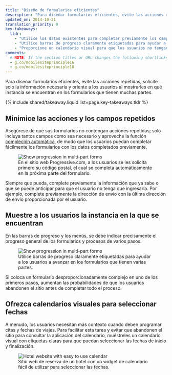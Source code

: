 ```yaml
---
title: "Diseño de formularios eficientes"
description: "Para diseñar formularios eficientes, evite las acciones repetidas, solicite solo la información necesaria y oriente a los usuarios al mostrarles en qué instancia se encuentran en los formularios que tienen muchas partes."
updated_on: 2014-10-21
translation_priority: 0
key-takeaways:
  tldr:
    - "Utilice los datos existentes para completar previamente los campos, y asegúrese de habilitar la compleción automática."
    - "Utilice barras de progreso claramente etiquetadas para ayudar a los usuarios a avanzar en los formularios que tienen varias partes."
    - "Proporcione un calendario visual para que los usuarios no tengan que abandonar su sitio para visitar la aplicación de calendario en sus teléfonos inteligentes."
comments: 
  # NOTE: If the section titles or URL changes the following shortlinks must be updated
  - g.co/mobilesiteprinciple16
  - g.co/mobilesiteprinciple18
---
```


<p class="intro">
  Para diseñar formularios eficientes, evite las acciones repetidas, solicite solo la información necesaria y oriente a los usuarios al mostrarles en qué instancia se encuentran en los formularios que tienen muchas partes.
</p>



{% include shared/takeaway.liquid list=page.key-takeaways.tldr %}

## Minimice las acciones y los campos repetidos

Asegúrese de que sus formularios no contengan acciones repetidas; solo incluya tantos campos como sea
necesario y aproveche la función 
[compleción automática](/web/fundamentals/input/form/label-and-name-inputs.html#use-metadata-to-enable-auto-complete),
de modo que los usuarios puedan completar fácilmente los formularios con los datos completados previamente.

<figure>
  <img src="imgs/forms-multipart-good.png" srcset="imgs/forms-multipart-good.png 1x, imgs/forms-multipart-good-2x.png 2x" alt="Show progression in multi-part forms">
  <figcaption>
    En el sitio web Progressive.com, a los usuarios se les solicita primero su código postal, el cual se completa automáticamente en la próxima parte del formulario.
  </figcaption>
</figure>

Siempre que pueda, complete previamente la información que ya sabe o que se puede 
anticipar para que el usuario no tenga que ingresarla.  Por ejemplo, 
complete previamente la dirección de envío con la última dirección de envío proporcionada por el 
usuario.

## Muestre a los usuarios la instancia en la que se encuentran

En las barras de progreso y los menús, se debe indicar precisamente el progreso general de 
los formularios y procesos de varios pasos.

<figure>
  <img src="imgs/forms-multipart-good.png" srcset="imgs/forms-multipart-good.png 1x, imgs/forms-multipart-good-2x.png 2x" alt="Show progression in multi-part forms">
  <figcaption>
    Utilice barras de progreso claramente etiquetadas para ayudar a los usuarios a avanzar en los formularios que tienen varias partes.
  </figcaption>
</figure>

Si coloca un formulario desproporcionadamente complejo en uno de los primeros pasos, aumentan las probabilidades de 
que los usuarios abandonen el sitio antes de completar todo el proceso. 


## Ofrezca calendarios visuales para seleccionar fechas

A menudo, los usuarios necesitan más contexto cuando deben programar citas y fechas de viajes. 
Para facilitar esta tarea y evitar que abandonen el sitio para consultar la 
aplicación del calendario, muéstreles un calendario visual con etiquetas claras para que puedan seleccionar las fechas de 
inicio y finalización. 

<figure>
  <img src="imgs/forms-calendar-good.png" srcset="imgs/forms-calendar-good.png 1x, imgs/forms-calendar-good-2x.png 2x" alt="Hotel website with easy to use calendar">
  <figcaption>
    Sitio web de reserva de un hotel con un widget de calendario fácil de utilizar para seleccionar las fechas.
  </figcaption>
</figure>


